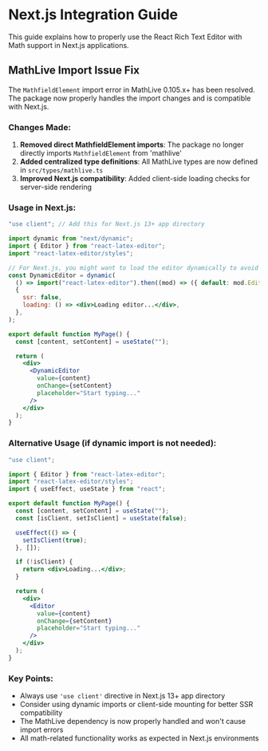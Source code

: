 # Next.js Integration Guide

This guide explains how to properly use the React Rich Text Editor with Math
support in Next.js applications.

## MathLive Import Issue Fix

The `MathfieldElement` import error in MathLive 0.105.x+ has been resolved. The
package now properly handles the import changes and is compatible with Next.js.

### Changes Made:

1. **Removed direct MathfieldElement imports**: The package no longer directly
   imports `MathfieldElement` from 'mathlive'
2. **Added centralized type definitions**: All MathLive types are now defined in
   `src/types/mathlive.ts`
3. **Improved Next.js compatibility**: Added client-side loading checks for
   server-side rendering

### Usage in Next.js:

```jsx
"use client"; // Add this for Next.js 13+ app directory

import dynamic from "next/dynamic";
import { Editor } from "react-latex-editor";
import "react-latex-editor/styles";

// For Next.js, you might want to load the editor dynamically to avoid SSR issues
const DynamicEditor = dynamic(
  () => import("react-latex-editor").then((mod) => ({ default: mod.Editor })),
  {
    ssr: false,
    loading: () => <div>Loading editor...</div>,
  },
);

export default function MyPage() {
  const [content, setContent] = useState("");

  return (
    <div>
      <DynamicEditor
        value={content}
        onChange={setContent}
        placeholder="Start typing..."
      />
    </div>
  );
}
```

### Alternative Usage (if dynamic import is not needed):

```jsx
"use client";

import { Editor } from "react-latex-editor";
import "react-latex-editor/styles";
import { useEffect, useState } from "react";

export default function MyPage() {
  const [content, setContent] = useState("");
  const [isClient, setIsClient] = useState(false);

  useEffect(() => {
    setIsClient(true);
  }, []);

  if (!isClient) {
    return <div>Loading...</div>;
  }

  return (
    <div>
      <Editor
        value={content}
        onChange={setContent}
        placeholder="Start typing..."
      />
    </div>
  );
}
```

### Key Points:

- Always use `'use client'` directive in Next.js 13+ app directory
- Consider using dynamic imports or client-side mounting for better SSR
  compatibility
- The MathLive dependency is now properly handled and won't cause import errors
- All math-related functionality works as expected in Next.js environments
